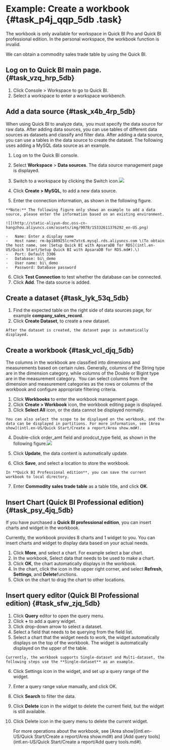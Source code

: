 # Example: Create a workbook {#task_p4j_qqp_5db .task}

The workbook is only available for workspace in Quick BI Pro and Quick BI professional edition. In the personal workspace, the workbook function is invalid.

We can obtain a commodity sales trade table by using the Quick BI.

## Log on to Quick BI main page. {#task_vzq_hrp_5db}

1.   Click Console \> Workspace to go to Quick BI. 
2.   Select a workspace to enter a workspace workbench.  

## Add a data source {#task_x4b_4rp_5db}

When using Quick BI to analyze data,  you must specify the data source for raw data. After adding data sources, you can use tables of different data sources as datasets and classify and filter data. After adding a data source, you can use a tables in the data source to create the dataset. The following uses adding a MySQL data source as an example.

1.   Log on to the Quick BI console. 
2.   Select **Workspace** \> **Data sources**. The data source management page is displayed. 
3.  Switch to a workspace by clicking the Switch icon.![](http://static-aliyun-doc.oss-cn-hangzhou.aliyuncs.com/assets/img/9078/15332611376291_en-US.png)

 
4.   Click **Create \> MySQL**, to add a new data source. 
5.   Enter the connection information, as shown in the following figure. 

    **Note:** The following figure only shows an example to add a data source, please enter the information based on an existing environment.

    ![](http://static-aliyun-doc.oss-cn-hangzhou.aliyuncs.com/assets/img/9078/15332611376292_en-US.png)

    -   Name: Enter a display name
    -   Host name: rm-bp180925lcrm7xtc6.mysql.rds.aliyuncs.com \(To obtain the host name, see [Setup Quick BI with ApsaraDB for RDS](intl.en-US/Quick Start/Setup Quick BI with ApsaraDB for RDS.md#).\)
    -   Port: Default 3306
    -   Database: bi\_demo
    -   User name: bi\_demo
    -   Password: Database password
6.   Click **Test Connection** to test whether the database can be connected. 
7.   Click **Add**. The data source is added. 

## Create a dataset {#task_lyk_53q_5db}

1.  Find the expected table on the right side of data sources page, for example **company\_sales\_record**. 
2.   Click **Create Dataset**, to create a new dataset. 

    After the dataset is created, the dataset page is automatically displayed.


## Create a workbook {#task_vcl_djq_5db}

The columns in the workbook are classified into dimensions and measurements based on certain rules. Generally, columns of the String type are in the dimension category, while columns of the Double or Bigint type are in the measurement category.  You can select columns from the dimension and measurement categories as the rows or columns of the workbook and configure appropriate filtering criteria.

1.  Click **Workbooks** to enter the workbook management page. 
2.   Click **Create \> Workbook** icon, the workbook editing page is displayed. 
3.   Click **Select All** icon, or the data cannot be displayed normally. 

    You can also select the scope to be displayed on the workbook, and the data can be displayed in partitions. For more information, see [Area show](intl.en-US/Quick Start/Create a report/Area show.md#).

4.  Double-click order\_amt field and prodcut\_type field, as shown in the following figure.![](http://static-aliyun-doc.oss-cn-hangzhou.aliyuncs.com/assets/img/9078/15332611376296_en-US.png)

 
5.   Click **Update**, the data content is automatically update. 
6.   Click **Save**, and select a location to store the workbook. 

    In **Quick BI Professional edition**, you can save the current workbook to local directory.

7.  Enter **Commodity sales trade table** as a table title, and click **OK**. 

## Insert Chart \(Quick BI Professional edition\) {#task_psy_4jq_5db}

If you have purchased a **Quick BI professional edition**, you can insert charts and widget in the workbook.

Currently, the workbook provides 8 charts and 1 widget to you. You can insert charts and widget to display data based on your actual needs.

1.  Click **More**, and select a chart. For example select a bar chart. 
2.  In the workbook, Select data that needs to be used to make a chart. 
3.  Click **OK**, the chart automatically displays in the workbook. 
4.  In the chart, click the icon in the upper right corner, and select **Refresh**, **Settings**, and **Delete**functions. 
5.   Click on the chart to drag the chart to other locations. 

## Insert query editor \(Quick BI Professional edition\) {#task_sfw_zjq_5db}

1.  Click **Query** editor to open the query menu. 
2.  Click **+** to add a query widget. 
3.   Click drop-down arrow to select a dataset. 
4.  Select a field that needs to be querying from the field list. 
5.   Select a chart that the widget needs to work, the widget automatically displays on the top of the workbook. The widget is automatically displayed on the upper of the table. 

    Currently, the workbook supports Single-dataset and Multi-dataset, the following steps use the **Single-dataset** as an example.

6.  Click Settings icon in the widget, and set up a query range of the widget. 
7.  Enter a query range value manually, and click OK. 
8.   Click **Search** to filter the data. 
9.  Click **Delete** icon in the widget to delete the current field, but the widget is still available. 
10. Click Delete icon in the query menu to delete the current widget. 

    For more operations about the workbook, see [Area show](intl.en-US/Quick Start/Create a report/Area show.md#) and [Add query tools](intl.en-US/Quick Start/Create a report/Add query tools.md#).


